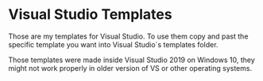 # Visual Studio Templates

Those are my templates for Visual Studio. To use them copy and past the specific template you want into Visual Studio`s templates folder.

Those templates were made inside Visual Studio 2019 on Windows 10, they might not work properly in older version of VS or other operating systems.